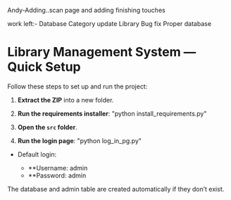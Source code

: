 Andy-Adding..scan page and adding finishing touches 

work left:-
Database
Category update
Library Bug fix
Proper database 


# Library Management System — Quick Setup

Follow these steps to set up and run the project:

1. **Extract the ZIP** into a new folder.
2. **Run the requirements installer**:
   "python install_requirements.py"
   
4. **Open the ****`src`**** folder**.
5. **Run the login page**:
   "python log_in_pg.py"
   

* Default login:

  * **Username: admin
  * **Password: admin

The database and admin table are created automatically if they don’t exist.
